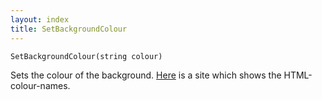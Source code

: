 ```yaml
---
layout: index
title: SetBackgroundColour
---
```


    SetBackgroundColour(string colour)

Sets the colour of the background. [Here](http://www.html-color-names.com/color-chart.php) is a site which shows the HTML-colour-names.
